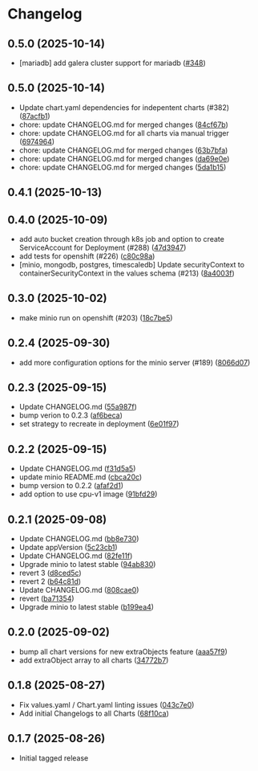 # Changelog

## 0.5.0 (2025-10-14)

* [mariadb] add galera cluster support for mariadb ([#348](https://github.com/CloudPirates-io/helm-charts/pull/348))

## 0.5.0 (2025-10-14)

* Update chart.yaml dependencies for indepentent charts (#382) ([87acfb1](https://github.com/CloudPirates-io/helm-charts/commit/87acfb1))
* chore: update CHANGELOG.md for merged changes ([84cf67b](https://github.com/CloudPirates-io/helm-charts/commit/84cf67b))
* chore: update CHANGELOG.md for all charts via manual trigger ([6974964](https://github.com/CloudPirates-io/helm-charts/commit/6974964))
* chore: update CHANGELOG.md for merged changes ([63b7bfa](https://github.com/CloudPirates-io/helm-charts/commit/63b7bfa))
* chore: update CHANGELOG.md for merged changes ([da69e0e](https://github.com/CloudPirates-io/helm-charts/commit/da69e0e))
* chore: update CHANGELOG.md for merged changes ([5da1b15](https://github.com/CloudPirates-io/helm-charts/commit/5da1b15))

## 0.4.1 (2025-10-13)


## 0.4.0 (2025-10-09)

* add auto bucket creation through k8s job and option to create ServiceAccount for Deployment (#288) ([47d3947](https://github.com/CloudPirates-io/helm-charts/commit/47d3947))
* add tests for openshift (#226) ([c80c98a](https://github.com/CloudPirates-io/helm-charts/commit/c80c98a))
*  [minio, mongodb, postgres, timescaledb] Update securityContext to containerSecurityContext in the values schema (#213) ([8a4003f](https://github.com/CloudPirates-io/helm-charts/commit/8a4003f))

## 0.3.0 (2025-10-02)

* make minio run on openshift (#203) ([18c7be5](https://github.com/CloudPirates-io/helm-charts/commit/18c7be5))

## 0.2.4 (2025-09-30)

* add more configuration options for the minio server (#189) ([8066d07](https://github.com/CloudPirates-io/helm-charts/commit/8066d07))

## 0.2.3 (2025-09-15)

* Update CHANGELOG.md ([55a987f](https://github.com/CloudPirates-io/helm-charts/commit/55a987f))
* bump verion to 0.2.3 ([af6beca](https://github.com/CloudPirates-io/helm-charts/commit/af6beca))
* set strategy to recreate in deployment ([6e01f97](https://github.com/CloudPirates-io/helm-charts/commit/6e01f97))

## 0.2.2 (2025-09-15)

* Update CHANGELOG.md ([f31d5a5](https://github.com/CloudPirates-io/helm-charts/commit/f31d5a5))
* update minio README.md ([cbca20c](https://github.com/CloudPirates-io/helm-charts/commit/cbca20c))
* bump version to 0.2.2 ([afaf2d1](https://github.com/CloudPirates-io/helm-charts/commit/afaf2d1))
* add option to use cpu-v1 image ([91bfd29](https://github.com/CloudPirates-io/helm-charts/commit/91bfd29))

## 0.2.1 (2025-09-08)

* Update CHANGELOG.md ([bb8e730](https://github.com/CloudPirates-io/helm-charts/commit/bb8e730))
* Update appVersion ([5c23cb1](https://github.com/CloudPirates-io/helm-charts/commit/5c23cb1))
* Update CHANGELOG.md ([82fe11f](https://github.com/CloudPirates-io/helm-charts/commit/82fe11f))
* Upgrade minio to latest stable ([94ab830](https://github.com/CloudPirates-io/helm-charts/commit/94ab830))
* revert 3 ([d8ced5c](https://github.com/CloudPirates-io/helm-charts/commit/d8ced5c))
* revert 2 ([b64c81d](https://github.com/CloudPirates-io/helm-charts/commit/b64c81d))
* Update CHANGELOG.md ([808cae0](https://github.com/CloudPirates-io/helm-charts/commit/808cae0))
* revert ([ba71354](https://github.com/CloudPirates-io/helm-charts/commit/ba71354))
* Upgrade minio to latest stable ([b199ea4](https://github.com/CloudPirates-io/helm-charts/commit/b199ea4))

## 0.2.0 (2025-09-02)

* bump all chart versions for new extraObjects feature ([aaa57f9](https://github.com/CloudPirates-io/helm-charts/commit/aaa57f9))
* add extraObject array to all charts ([34772b7](https://github.com/CloudPirates-io/helm-charts/commit/34772b7))

## 0.1.8 (2025-08-27)

* Fix values.yaml / Chart.yaml linting issues ([043c7e0](https://github.com/CloudPirates-io/helm-charts/commit/043c7e0))
* Add initial Changelogs to all Charts ([68f10ca](https://github.com/CloudPirates-io/helm-charts/commit/68f10ca))

## 0.1.7 (2025-08-26)

* Initial tagged release
